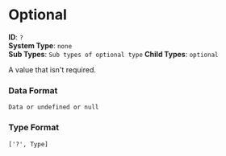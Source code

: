# Optional

**ID**: `?`  
**System Type**: `none`  
**Sub Types**: `Sub types of optional type`
**Child Types**: `optional`

A value that isn't required.

### Data Format

```
Data or undefined or null
```

### Type Format

```
['?', Type]
```
